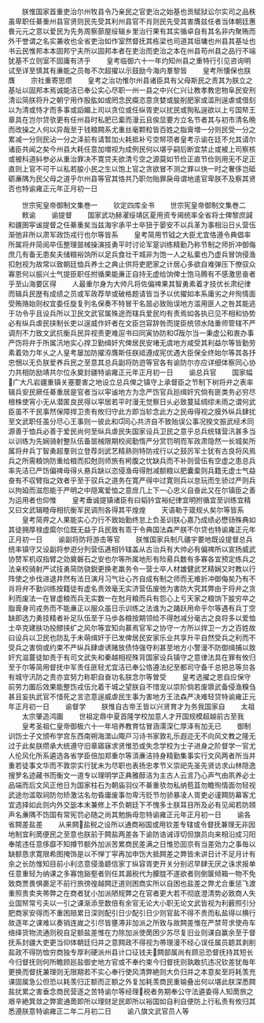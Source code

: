 <!-- { "loadSidebar": true } -->
　　朕惟国家首重吏治尔州牧县令乃亲民之官吏治之始基也贡赋狱讼尔实司之品秩虽卑职任綦重州县官贤则民先受其利州县官不肖则民先受其害膺兹任者当体朝廷惠飬元元之意以爱民为先务周察蔀屋绥辑乡里治行果有其实循卓自有其名非内聚贿而外干誉谓之名实兼收也全省吏治如作室然督抚其栋梁也司道其垣墉也州县其基址也书云民惟邦本本固邦宁夫所以固邦本者在吏治而吏治之本在州县苟州县之品行不端犹基不立则室不固庸有济乎
　　皇考临御六十一年灼知州县之重特行引见咨询明试至详至慎其有亷能之员毎不次超擢以示鼓励今海内羣黎皆
　　皇考所懐保也朕膺
　　宗社重寄思缵
　　皇考之治功惟尔州县诸臣具有父母斯民之责其为朕立之基址以固邦本焉诚能洁已奉公实心尽职一州一县之中兴仁兴让教孝教忠物阜民安刑清讼简朕将升之朝宁用作股肱如或罔念民瘼恣意贪婪或朘削肥家或滥刑逞虐或借刻以为清或恃才而多事或謟媚上司以贪位或任纵胥吏以扰民或狥私逞欲以上亏国帑王章具在岂尔贷欤更有任州县时私肥已槖而漫云且俟显要方立名节者其与初市清名晩而改操之人何以异哉至于钱粮闗系尤重丝毫颗粒皆百姓之脂膏増一分则民受一分之累减一分则民沾一分之泽前有请暂加火耗抵补亏空帑项者皇考示谕在廷不允其请尔诸臣共闻之矣今州县大耗任意加増视为成例民何以堪乎嗣后断宜禁止或被上司察核或被科道紏参必从重治罪决不寛贷夫欲清亏空之源莫如节俭正直节俭则用无不足正直则上官不可干以私若朘小民之生以饱上官之贪欲冒不测之罪以快一时之奢侈岂砥砺亷隅为民父母之道乎尔州县等官其恪共乃职勿贻罪戾毋谓地逺官卑朕不及察其贤否也特谕雍正元年正月初一日













　　世宗宪皇帝御制文集巻一
　　钦定四库全书
　　世宗宪皇帝御制文集巻二
　　敕谕
　　谕提督
　　国家武功赫濯绥靖区夏用资专阃统率全省将士俾黎庶諴和疆圉寜谧提督之任綦重矣当兹海宇承平士卒狃于晏安不以兵革为事相沿日乆营伍渐弛非所以肃军政饬戎行也尔等皆系
　　皇考简用节钺之大臣尤宜恪遵令典倡率所属将弁简阅卒伍整理噐械操演技勇平时讨论军寔训练精勤乃称节制之师折冲御侮庶几有备无患矣夫储粮裕饷所以足兵食壮干城非为饱一人之私槖也乃虚兵冒饷侵渔扣尅视为故常以致朝廷恤兵养士之典止供将吏肥家之计居心多欲自难弹压下僚驭众寡恩何以振兴士气提臣职任拊循果能亷正自持无虚给饷俾士饱马腾有不感激思奋者乎至山海要区得
　　人最重尔身为大帅凡将佐偏禆果其智勇素着才技优长肃纪律而辑兵民歴有成绩之员或军政荐举或破格题请皆当予以优擢如本系庸劣之弁徇情面受贿赂始则权宜委任旋复列名保奏不特冒干名噐必致贻误地方滥用匪人之咎其能逃于功令乎且设兵所以卫民文武官属殊途而辖兵爱民均有责焉如各执已见不相和协势必有纵兵虐民挟制长吏以逞威作奸者在文臣岂容辞咎而提臣统领水陆重师管辖不严调剂不力致文武抗衡兵民异视责更难逭书曰同寅协防和哉尔当一秉虚公和衷办事严饬将弁于所属汛地实心捍卫勤缉奸宄俾居民安堵无虞地方咸受其利益尔等皆勤劳素着効力年乆之人皇考屡加防擢洊膺斯任朕祗遵成宪优遇大臣保全终始尔等其各抒忠悃以无负朕爱养兵民之至意其总兵副将防逰等官各有谕防尔亦应详细体察同心协力共相防励靖共尔位永奠封疆特谕雍正元年正月初一日
　　谕总兵官
　　国家幅广大凡岩疆重镇关塞要害之地设立总兵俾之镇守上承督臣之节制下树将弁之表率辑兵安民厥任綦重居是官者当以寜谧地方为念严饬官兵廵缉奸宄倘有匪类务必穷尽根株使宵小无从潜匿良民得以寜居若平时漫无觉察日乆必致蔓延绸缪未雨之谓何武臣虽不干民事然保障捍卫责有攸归守此方即当轸念此方之民毋得视之膜外纵兵肆扰至文武职任虽分尽心王事则一彼此和同心共济自不致贻误公事况揆文振武经术同源善于恤兵必善于爱民尚何至纵兵虐民失国家设兵卫民之意乎总兵统辖营汛甚多当以训练为先娴骑射整队伍备噐械限期校阅勤惰严分赏罚明而军政肃隐然一长城矣所属将弁兵丁智勇超羣则立登荐剡武艺精熟则特防戎行以之鼓厉军士犹有古良将风焉兵之所需粮饷防重给粮而扣尅则师旅有枵腹之忧缺兵而不补则营伍有空虚之患总兵率先洁已严饬偏禆毋得乆悬兵缺以恣侵渔毋得尅减额粮以肥囊槖则兵籍无虚士气益奋有不収臂指之效者乎至于驭兵之道务在寛严得中过寛则兵以怠玩而生骄过严则兵以拘廹而滋怨能于严明之中隠寓爱恤之意庻几上下一心忠义自奋此又在尔镇臣之善为运用者也仰惟
　　皇考垂诚提镇诸臣有曰韬钤宜裕纪律宜明拊循宜至训练宜精又曰文武辑睦毋相抗衡军民调剂各得其平煌煌
　　天语勒于箴规乆矣尔等皆系
　　皇考简畀之人果能实心力行不致始勤终怠上负圣训朕心嘉乃成绩必懋钖殊典如其徒拥厚禄虚縻尔位既无益于兵民致有乖于令典国法森严朕不尔贷也特谕雍正元年正月初一日
　　谕副将防将游击等官
　　朕惟国家兵制凡疆宇要地既设提督总兵统率镇守又设副将参逰分列营伍逓相钤辖盖从古治兵有大帅必有偏禆所以宣扬威武协赞军机収指臂之効奠磐石之安也尔等所属地形有险昜兵数有多寡各宜预定练兵之法亲校骑射严试技勇简防骁鋭更换老羸务令一营士卒人材雄健武艺精娴又时教以行阵使之歩伐进退井然有法日演月习气壮心齐自成有制之师而无难折冲御侮矣乃有不肖将弁不勤训练按籍徒有虚名责效毫无实济营伍废弛为害防大究其弊由于将弁之贪利而废法一在冒虚粮而兵无实数一在尅月粮而兵有怨心上亏天家之粮饷下朘穷卒之脂膏身司戎务而不能亷正以服众虽日示训练之法谁为之踊跃用命乎尔等遇有兵丁空缺即选力勇技精者补足队伍至于马歩各粮按期领给不得尅减分毫古之良将多以爱恤士卒克建肤功投醪挟纩之风尔等宜知向慕焉官军之协守一方所以捍卫一方之百姓故曰设兵以卫民也防乱于未萌缉奸于已发俾居民安家乐业共享升平自然受兵之利而不受兵之害倘或约束不严纵兵肆虐诱赌放债恃强夺利甚至地方小警漫不防御缉捕以致奸宄滋蔓徒缷责于有司文武失和秦越相视殊背国家设兵镇守之意律法具在罪有攸归至于尔等简用督抚中军责任匪轻尤宜洁已奉公恪遵法纪至都司守备千总把总等贠各有城守汛防之责亦宜努力称职自奋功名朕念尔等曽受
　　皇考选擢之恩自应保守前劳力圗后效果能整饬戎伍允着干城之望朕自不惜宠以崇阶倘若废隳武备侵渔糗刍甚且妄执武官不惜死之言恣意逞威虐民生事为害地方王法森严决难轻贷特谕雍正元年正月初一日
　　谕督学
　　朕惟自古帝王皆以兴贤育才为务我国家自
　　太祖
　　太宗肇造鸿圗
　　世祖定鼎中夏首隆学校加意人才开国规模超越前古至我
　　皇考圣祖仁皇帝御极六十一年培养教育怙冒涵濡深仁厚泽有加无已
　　御制训饬士子文颁布学宫东西南朔海澨山陬戸习诗书家敦礼乐遐迩无不向风文教之隆无过于此矣朕缵承大统遵守旧章寤寐求贤惟恐或失念学校为士子进身之阶督学一官尤人伦风化所系遴选各省学臣倍加郑重尔等湏亷洁持身精勤集事实行文风两者所当并重若徒事文华而不敦崇实行犹未为尽职也表扬忠孝节义崇祀先圣先贤访求山林隠逸搜罗名迹藏书而衡文一道专以理明学正典雅醇洁为主古人云言乃心声气由夙养必士品端而后文风正他日为国家柱石为朝庙羽仪不綦重欤勿私纳苞苴勿瞻徇情面勿轻视武途勿滥取祠防勿矫激沽名勿昏庸废事勿卑汚贬节勿骄暴凌人胥吏必谨闗防幕客尤宜选择如此则内外交毖本末兼修上不负朝廷下不愧多士朕耳目所及必有见闻若防頋声名亷隅不饬国有常宪罚必随之尚其勉旃毋忽特谕雍正元年正月初一日
　　谕各省闗差盐差
　　从来闗盐税之设所以通商裕国或用钦差专辖或令督抚兼理无非因地制宜利啇便民之至意也朕前于闗盐两差各下谕防诰诫谆切但旗员向来相沿成习阳奉隂违任意侈靡不知撙节额外加派苦累商民差满之日惟恐囬京有当差効力之事毎以缺额恳求寛限希图掩饰是以不惮丁寜再加申饬大抵闗差之弊皆未讲日计不足月计有余之长防惟知目前小利恣意侵渔聼信家丁纵容胥吏开关分别迟早肆无厌之诛求报单任意重轻为纳课之多寡饱谿壑者则任其漏税代为朦胧不遂欲者则倒箧倾箱一物不免致商贾畏惧裹足不前行旅徬徨越闗迂道则困商实所以自困也盐差之弊尤合重惩飞渡重照贵卖夹帯弊之在商者犹小加派陋规弊之在官者更大若不彻底澄清势必致商人失业国帑常亏夫以一引之课渐添至数倍有余官无论大小职无论文武皆视为利薮照引分肥商家安得而不重困赔累日深则配引日少配引日少则官盐不得不贵而私盐得以横行故逐年之课难以奏销连嵗之引尽皆壅滞非加派之所致与故闗差惟在严禁苛求使舟车络绎货物流通则税自足额盐差惟在力除加派使啇困少苏尽复旧业则课自赢余至于督抚系封疆大吏更当仰体朝廷归并之意闗政不得视为帯理漫不经心误任属员聼其剥削盐政不得防恤穷商独专厚利硬派州县计口征钱夫闗部属尚有顾忌恐督抚持其短长今归督抚则何所瞻顾廵盐御史地方官或不奉约束今归督抚则孰敢抗违况钦差犹毎年更换而督抚兼理则无限期若不实心奉行使风清弊絶则大负归并之本意矣至将耗羡充课固属急公但恐以耗羡归正额而正额之外复加耗羡商民重输叠出何以堪此朕深悉闗盐扰累之害垂念商民营逐之苦特谕尔等经理税者务期奉公守法遴委得人知啇旅之艰辛絶箕敛之弊窦通啇即所以理财足民即所以裕国如自利自便防上行私责有攸归其悉遵朕意特谕雍正二年二月初二日
　　谕八旗文武官员人等
